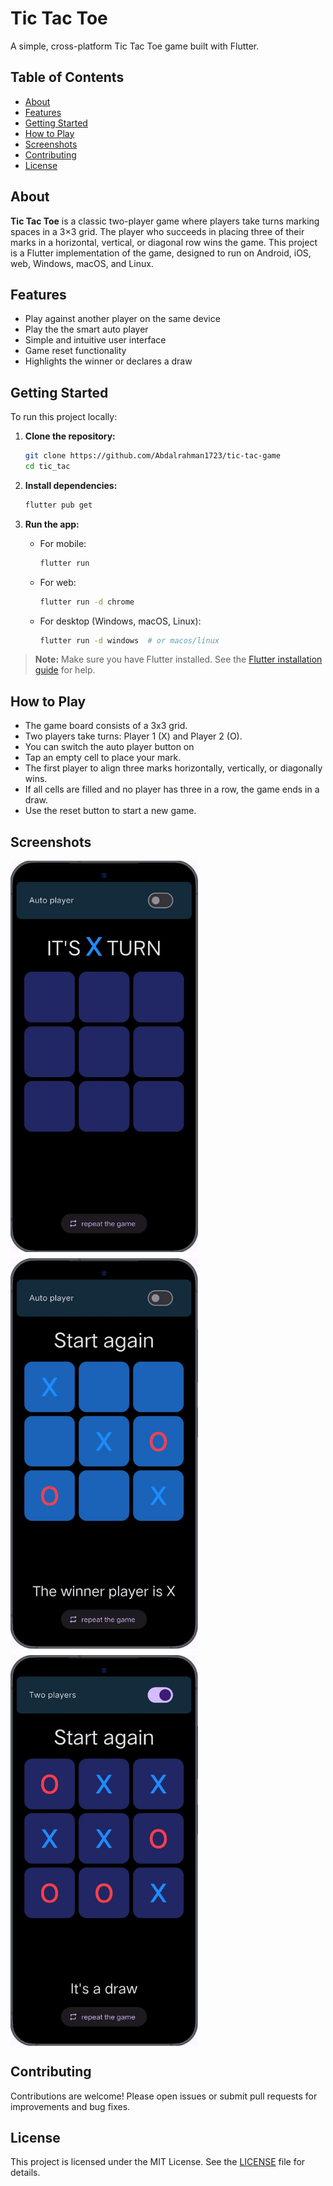 # Tic Tac Toe

A simple, cross-platform Tic Tac Toe game built with Flutter.

## Table of Contents

- [About](#about)
- [Features](#features)
- [Getting Started](#getting-started)
- [How to Play](#how-to-play)
- [Screenshots](#screenshots)
- [Contributing](#contributing)
- [License](#license)

## About

**Tic Tac Toe** is a classic two-player game where players take turns marking spaces in a 3×3 grid. The player who succeeds in placing three of their marks in a horizontal, vertical, or diagonal row wins the game. This project is a Flutter implementation of the game, designed to run on Android, iOS, web, Windows, macOS, and Linux.

## Features

- Play against another player on the same device
- Play the the smart auto player
- Simple and intuitive user interface
- Game reset functionality
- Highlights the winner or declares a draw

## Getting Started

To run this project locally:

1. **Clone the repository:**

   ```sh
   git clone https://github.com/Abdalrahman1723/tic-tac-game
   cd tic_tac
   ```

2. **Install dependencies:**

   ```sh
   flutter pub get
   ```

3. **Run the app:**
   - For mobile:
     ```sh
     flutter run
     ```
   - For web:
     ```sh
     flutter run -d chrome
     ```
   - For desktop (Windows, macOS, Linux):
     ```sh
     flutter run -d windows  # or macos/linux
     ```

> **Note:** Make sure you have Flutter installed. See the [Flutter installation guide](https://docs.flutter.dev/get-started/install) for help.

## How to Play

- The game board consists of a 3x3 grid.
- Two players take turns: Player 1 (X) and Player 2 (O).
- You can switch the auto player button on
- Tap an empty cell to place your mark.
- The first player to align three marks horizontally, vertically, or diagonally wins.
- If all cells are filled and no player has three in a row, the game ends in a draw.
- Use the reset button to start a new game.

## Screenshots

<div style="display: flex; gap: 10px; flex-wrap: wrap;">
  <img src="screenshots/main.jpg" alt="Game Board" style="width: 300px; max-width: 100%; height: auto;"/>
  <img src="screenshots/players.jpg" alt="Winner Dialog" style="width: 300px; max-width: 100%; height: auto;"/>
  <img src="screenshots/auto.jpg" alt="Draw Dialog" style="width: 300px; max-width: 100%; height: auto;"/>
</div>

## Contributing

Contributions are welcome! Please open issues or submit pull requests for improvements and bug fixes.

## License

This project is licensed under the MIT License. See the [LICENSE](LICENSE) file for details.
